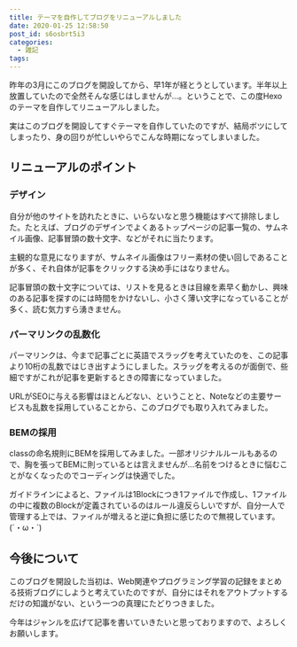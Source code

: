 ```yaml
---
title: テーマを自作してブログをリニューアルしました
date: 2020-01-25 12:58:50
post_id: s6osbrt5i3
categories:
  - 雑記
tags:
---
```


昨年の3月にこのブログを開設してから、早1年が経とうとしています。半年以上放置していたので全然そんな感じはしませんが...。ということで、この度Hexoのテーマを自作してリニューアルしました。

実はこのブログを開設してすぐテーマを自作していたのですが、結局ボツにしてしまったり、身の回りが忙しいやらでこんな時期になってしまいました。


## リニューアルのポイント

### デザイン

自分が他のサイトを訪れたときに、いらないなと思う機能はすべて排除しました。たとえば、ブログのデザインでよくあるトップページの記事一覧の、サムネイル画像、記事冒頭の数十文字、などがそれに当たります。

主観的な意見になりますが、サムネイル画像はフリー素材の使い回しであることが多く、それ自体が記事をクリックする決め手にはなりません。

記事冒頭の数十文字については、リストを見るときは目線を素早く動かし、興味のある記事を探すのには時間をかけないし、小さく薄い文字になっていることが多く、読む気力すら湧きません。


### パーマリンクの乱数化

パーマリンクは、今まで記事ごとに英語でスラッグを考えていたのを、この記事より10桁の乱数ではじき出すようにしました。スラッグを考えるのが面倒で、些細ですがこれが記事を更新するときの障害になっていました。

URLがSEOに与える影響はほとんどない、ということと、Noteなどの主要サービスも乱数を採用していることから、このブログでも取り入れてみました。


### BEMの採用

classの命名規則にBEMを採用してみました。一部オリジナルルールもあるので、胸を張ってBEMに則っているとは言えませんが...名前をつけるときに悩むことがなくなったのでコーディングは快適でした。

ガイドラインによると、ファイルは1Blockにつき1ファイルで作成し、1ファイルの中に複数のBlockが定義されているのはルール違反らしいですが、自分一人で管理する上では、ファイルが増えると逆に負担に感じたので無視しています。<span class="shake">(´・ω・\`)</span>


## 今後について

このブログを開設した当初は、Web関連やプログラミング学習の記録をまとめる技術ブログにしようと考えていたのですが、自分にはそれをアウトプットするだけの知識がない、という一つの真理にたどりつきました。

今年はジャンルを広げて記事を書いていきたいと思っておりますので、よろしくお願いします。
